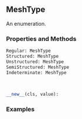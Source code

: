 ## <a id="McUtils.Zachary.Mesh.MeshType">MeshType</a>
An enumeration.

### Properties and Methods
```python
Regular: MeshType
Structured: MeshType
Unstructured: MeshType
SemiStructured: MeshType
Indeterminate: MeshType
```
<a id="enum.Enum.__new__" class="docs-object-method">&nbsp;</a>
```python
__new__(cls, value): 
```

### Examples



